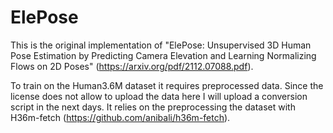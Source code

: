 # ElePose

This is the original implementation of "ElePose: Unsupervised 3D Human Pose Estimation by Predicting Camera Elevation and Learning Normalizing Flows on 2D Poses" (https://arxiv.org/pdf/2112.07088.pdf).

To train on the Human3.6M dataset it requires preprocessed data. Since the license does not allow to upload the data here I will upload a conversion script in the next days. It relies on the preprocessing the dataset with H36m-fetch (https://github.com/anibali/h36m-fetch). 

